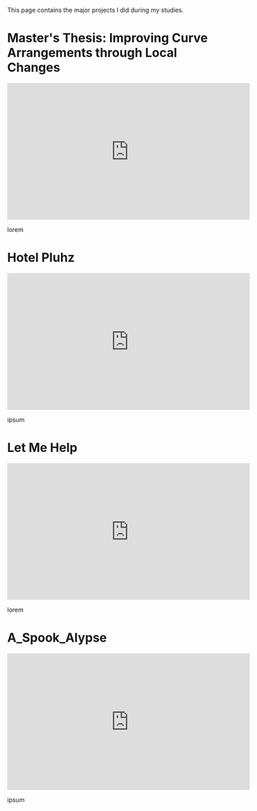 This page contains the major projects I did during my studies.

# Master's Thesis: Improving Curve Arrangements through Local Changes
<iframe width="560" height="315"
src="https://youtube.com/embed/X_3Y3qNJ7s8" 
frameborder="0" 
allow="accelerometer; autoplay; encrypted-media; gyroscope; picture-in-picture" 
allowfullscreen></iframe>

lorem

# Hotel Pluhz
<iframe width="560" height="315"
src="https://www.youtube.com/embed/ee7AyfBu_Hc" 
frameborder="0" 
allow="accelerometer; autoplay; encrypted-media; gyroscope; picture-in-picture" 
allowfullscreen></iframe>

ipsum

# Let Me Help
<iframe width="560" height="315"
src="https://youtube.com/embed/LMPCoiNkpgQ" 
frameborder="0" 
allow="accelerometer; autoplay; encrypted-media; gyroscope; picture-in-picture" 
allowfullscreen></iframe>

lorem

# A_Spook_Alypse
<iframe width="560" height="315"
src="https://www.youtube.com/embed/YThUUhAuPxM" 
frameborder="0" 
allow="accelerometer; autoplay; encrypted-media; gyroscope; picture-in-picture" 
allowfullscreen></iframe>

ipsum
